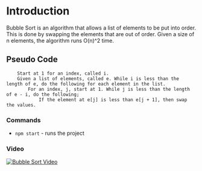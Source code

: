 # Introduction

Bubble Sort is an algorithm that allows a list of elements to be put into order. This is done by swapping the elements that are out of order. Given a size of n elements, the algorithm runs O(n)^2 time.


## Pseudo Code
```
    Start at 1 for an index, called i.
    Given a list of elements, called e. While i is less than the length of e, do the following for each element in the list. 
        For an index, j, start at 1. While j is less than the length of e - i, do the following;
            If the element at e[j] is less than e[j + 1], then swap the values.
```

### Commands
* `npm start` - runs the project

### Video

[![Bubble Sort Video](https://img.youtube.com/vi/T-14OjQE1uc/0.jpg)](https://www.youtube.com/watch?v=T-14OjQE1uc)

